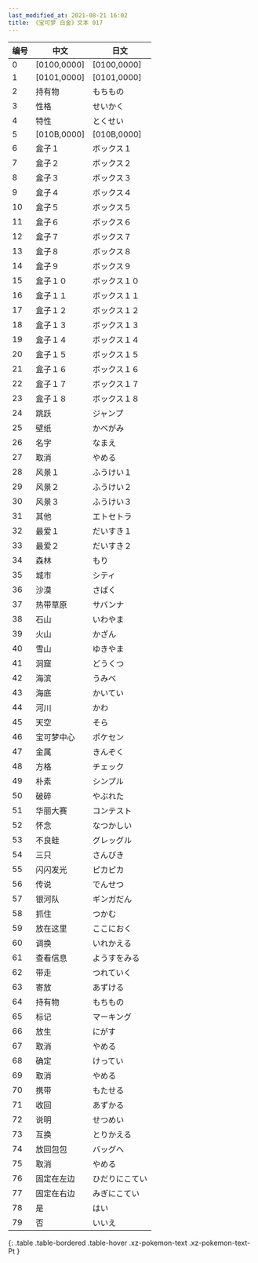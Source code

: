 ```yaml
---
last_modified_at: 2021-08-21 16:02
title: 《宝可梦 白金》文本 017
---
```

| 编号 | 中文 | 日文 |
| ---- | ---- | ---- |
| 0 | [0100,0000] | [0100,0000] |
| 1 | [0101,0000] | [0101,0000] |
| 2 | 持有物 | もちもの |
| 3 | 性格 | せいかく |
| 4 | 特性 | とくせい |
| 5 | [010B,0000] | [010B,0000] |
| 6 | 盒子１ | ボックス１ |
| 7 | 盒子２ | ボックス２ |
| 8 | 盒子３ | ボックス３ |
| 9 | 盒子４ | ボックス４ |
| 10 | 盒子５ | ボックス５ |
| 11 | 盒子６ | ボックス６ |
| 12 | 盒子７ | ボックス７ |
| 13 | 盒子８ | ボックス８ |
| 14 | 盒子９ | ボックス９ |
| 15 | 盒子１０ | ボックス１０ |
| 16 | 盒子１１ | ボックス１１ |
| 17 | 盒子１２ | ボックス１２ |
| 18 | 盒子１３ | ボックス１３ |
| 19 | 盒子１４ | ボックス１４ |
| 20 | 盒子１５ | ボックス１５ |
| 21 | 盒子１６ | ボックス１６ |
| 22 | 盒子１７ | ボックス１７ |
| 23 | 盒子１８ | ボックス１８ |
| 24 | 跳跃 | ジャンプ |
| 25 | 壁纸 | かべがみ |
| 26 | 名字 | なまえ |
| 27 | 取消 | やめる |
| 28 | 风景１ | ふうけい１ |
| 29 | 风景２ | ふうけい２ |
| 30 | 风景３ | ふうけい３ |
| 31 | 其他 | エトセトラ |
| 32 | 最爱１ | だいすき１ |
| 33 | 最爱２ | だいすき２ |
| 34 | 森林 | もり |
| 35 | 城市 | シティ |
| 36 | 沙漠 | さばく |
| 37 | 热带草原 | サバンナ |
| 38 | 石山 | いわやま |
| 39 | 火山 | かざん |
| 40 | 雪山 | ゆきやま |
| 41 | 洞窟 | どうくつ |
| 42 | 海滨 | うみべ |
| 43 | 海底 | かいてい |
| 44 | 河川 | かわ |
| 45 | 天空 | そら |
| 46 | 宝可梦中心 | ポケセン |
| 47 | 金属 | きんぞく |
| 48 | 方格 | チェック |
| 49 | 朴素 | シンプル |
| 50 | 破碎 | やぶれた |
| 51 | 华丽大赛 | コンテスト |
| 52 | 怀念 | なつかしい |
| 53 | 不良蛙 | グレッグル |
| 54 | 三只 | さんびき |
| 55 | 闪闪发光 | ピカピカ |
| 56 | 传说 | でんせつ |
| 57 | 银河队 | ギンガだん |
| 58 | 抓住 | つかむ |
| 59 | 放在这里 | ここにおく |
| 60 | 调换 | いれかえる |
| 61 | 查看信息 | ようすをみる |
| 62 | 带走 | つれていく |
| 63 | 寄放 | あずける |
| 64 | 持有物 | もちもの |
| 65 | 标记 | マーキング |
| 66 | 放生 | にがす |
| 67 | 取消 | やめる |
| 68 | 确定 | けってい |
| 69 | 取消 | やめる |
| 70 | 携带 | もたせる |
| 71 | 收回 | あずかる |
| 72 | 说明 | せつめい |
| 73 | 互换 | とりかえる |
| 74 | 放回包包 | バッグへ |
| 75 | 取消 | やめる |
| 76 | 固定在左边 | ひだりにこてい |
| 77 | 固定在右边 | みぎにこてい |
| 78 | 是 | はい |
| 79 | 否 | いいえ |
{: .table .table-bordered .table-hover .xz-pokemon-text .xz-pokemon-text-Pt }